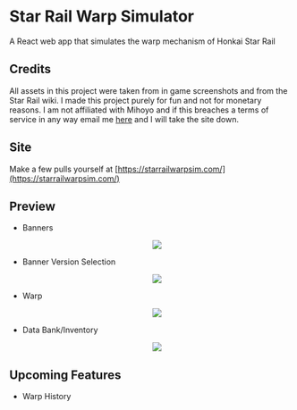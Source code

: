 
# Star Rail Warp Simulator
A React web app that simulates the warp mechanism of Honkai Star Rail

## Credits

  All assets in this project were taken from in game screenshots and from the Star Rail wiki. I made this project purely for fun and not for monetary reasons. I am not affiliated with Mihoyo and if this breaches a terms of service in any way email me  <a href="mailto:mike.li0623@gmail.com">here</a> and I will take the site down.

## Site

Make a few pulls yourself at [https://starrailwarpsim.com/](https://starrailwarpsim.com/)

## Preview

- Banners
  <p align="center">
    <img src="./gifs/banners.gif">
  </p>

- Banner Version Selection
  <p align="center">
    <img src="./gifs/banner-select.gif">
  </p>

- Warp
  <p align="center">
    <img src="./gifs/warp.gif">
  </p>
  
- Data Bank/Inventory
  <p align="center">
    <img src="./gifs/data-bank.gif">
  </p>

## Upcoming Features

- Warp History